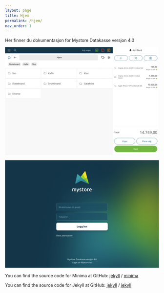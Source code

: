 ```yaml
---
layout: page
title: Hjem
permalink: /hjem/
nav_order: 1
---
```


Her finner du dokumentasjon for Mystore Datakasse versjon 4.0

![pos-v4](assets/images/datakasse-v4.jpeg)

![login](assets/images/pos-4.0-login.jpg)


You can find the source code for Minima at GitHub:
[jekyll][jekyll-organization] /
[minima](https://github.com/jekyll/minima)

You can find the source code for Jekyll at GitHub:
[jekyll][jekyll-organization] /
[jekyll](https://github.com/jekyll/jekyll)


[jekyll-organization]: https://github.com/jekyll
